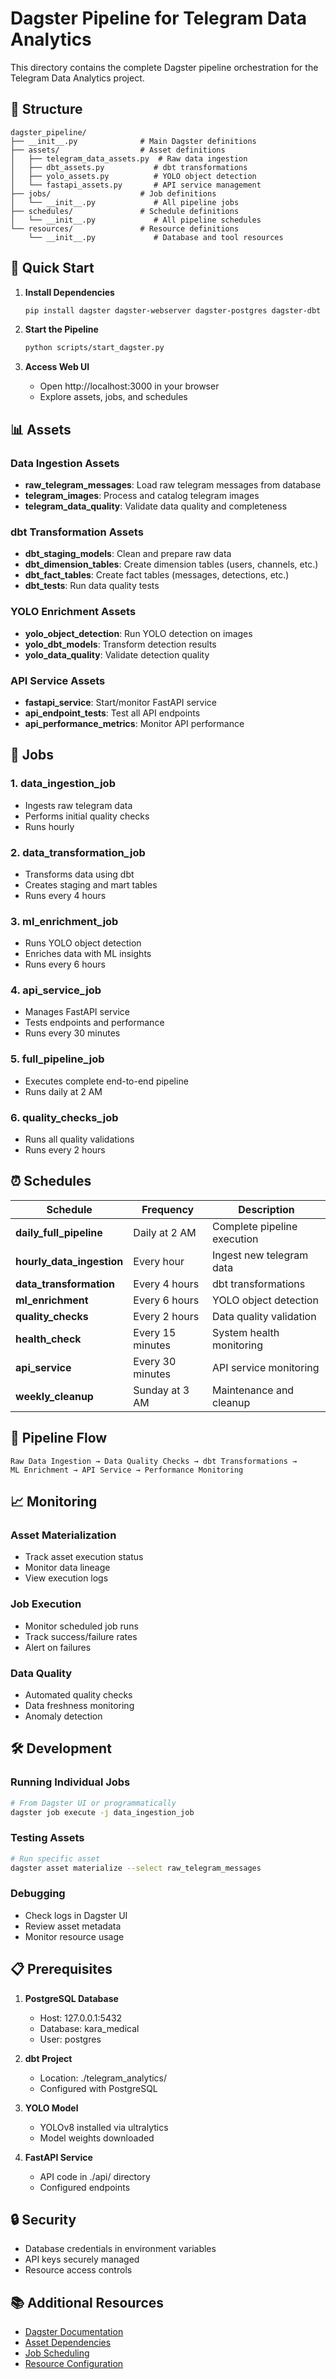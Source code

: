 # Dagster Pipeline for Telegram Data Analytics

This directory contains the complete Dagster pipeline orchestration for the Telegram Data Analytics project.

## 📁 Structure

```
dagster_pipeline/
├── __init__.py              # Main Dagster definitions
├── assets/                  # Asset definitions
│   ├── telegram_data_assets.py  # Raw data ingestion
│   ├── dbt_assets.py           # dbt transformations
│   ├── yolo_assets.py          # YOLO object detection
│   └── fastapi_assets.py       # API service management
├── jobs/                    # Job definitions
│   └── __init__.py             # All pipeline jobs
├── schedules/               # Schedule definitions
│   └── __init__.py             # All pipeline schedules
└── resources/               # Resource definitions
    └── __init__.py             # Database and tool resources
```

## 🚀 Quick Start

1. **Install Dependencies**

   ```bash
   pip install dagster dagster-webserver dagster-postgres dagster-dbt
   ```

2. **Start the Pipeline**

   ```bash
   python scripts/start_dagster.py
   ```

3. **Access Web UI**
   - Open http://localhost:3000 in your browser
   - Explore assets, jobs, and schedules

## 📊 Assets

### Data Ingestion Assets

- **raw_telegram_messages**: Load raw telegram messages from database
- **telegram_images**: Process and catalog telegram images
- **telegram_data_quality**: Validate data quality and completeness

### dbt Transformation Assets

- **dbt_staging_models**: Clean and prepare raw data
- **dbt_dimension_tables**: Create dimension tables (users, channels, etc.)
- **dbt_fact_tables**: Create fact tables (messages, detections, etc.)
- **dbt_tests**: Run data quality tests

### YOLO Enrichment Assets

- **yolo_object_detection**: Run YOLO detection on images
- **yolo_dbt_models**: Transform detection results
- **yolo_data_quality**: Validate detection quality

### API Service Assets

- **fastapi_service**: Start/monitor FastAPI service
- **api_endpoint_tests**: Test all API endpoints
- **api_performance_metrics**: Monitor API performance

## 🔧 Jobs

### 1. **data_ingestion_job**

- Ingests raw telegram data
- Performs initial quality checks
- Runs hourly

### 2. **data_transformation_job**

- Transforms data using dbt
- Creates staging and mart tables
- Runs every 4 hours

### 3. **ml_enrichment_job**

- Runs YOLO object detection
- Enriches data with ML insights
- Runs every 6 hours

### 4. **api_service_job**

- Manages FastAPI service
- Tests endpoints and performance
- Runs every 30 minutes

### 5. **full_pipeline_job**

- Executes complete end-to-end pipeline
- Runs daily at 2 AM

### 6. **quality_checks_job**

- Runs all quality validations
- Runs every 2 hours

## ⏰ Schedules

| Schedule                  | Frequency        | Description                 |
| ------------------------- | ---------------- | --------------------------- |
| **daily_full_pipeline**   | Daily at 2 AM    | Complete pipeline execution |
| **hourly_data_ingestion** | Every hour       | Ingest new telegram data    |
| **data_transformation**   | Every 4 hours    | dbt transformations         |
| **ml_enrichment**         | Every 6 hours    | YOLO object detection       |
| **quality_checks**        | Every 2 hours    | Data quality validation     |
| **health_check**          | Every 15 minutes | System health monitoring    |
| **api_service**           | Every 30 minutes | API service monitoring      |
| **weekly_cleanup**        | Sunday at 3 AM   | Maintenance and cleanup     |

## 🔄 Pipeline Flow

```
Raw Data Ingestion → Data Quality Checks → dbt Transformations →
ML Enrichment → API Service → Performance Monitoring
```

## 📈 Monitoring

### Asset Materialization

- Track asset execution status
- Monitor data lineage
- View execution logs

### Job Execution

- Monitor scheduled job runs
- Track success/failure rates
- Alert on failures

### Data Quality

- Automated quality checks
- Data freshness monitoring
- Anomaly detection

## 🛠️ Development

### Running Individual Jobs

```bash
# From Dagster UI or programmatically
dagster job execute -j data_ingestion_job
```

### Testing Assets

```bash
# Run specific asset
dagster asset materialize --select raw_telegram_messages
```

### Debugging

- Check logs in Dagster UI
- Review asset metadata
- Monitor resource usage

## 📋 Prerequisites

1. **PostgreSQL Database**

   - Host: 127.0.0.1:5432
   - Database: kara_medical
   - User: postgres

2. **dbt Project**

   - Location: ./telegram_analytics/
   - Configured with PostgreSQL

3. **YOLO Model**

   - YOLOv8 installed via ultralytics
   - Model weights downloaded

4. **FastAPI Service**
   - API code in ./api/ directory
   - Configured endpoints

## 🔒 Security

- Database credentials in environment variables
- API keys securely managed
- Resource access controls

## 📚 Additional Resources

- [Dagster Documentation](https://docs.dagster.io/)
- [Asset Dependencies](https://docs.dagster.io/concepts/assets/dependencies)
- [Job Scheduling](https://docs.dagster.io/concepts/partitions-schedules-sensors/schedules)
- [Resource Configuration](https://docs.dagster.io/concepts/resources)
